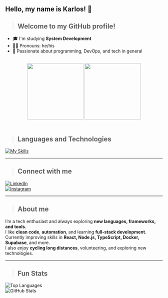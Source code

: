 ## Hello, my name is Karlos! 👋

> ## Welcome to my GitHub profile!

- 🎓 I'm studying **System Development**  
- 💇‍♂️ Pronouns: he/his  
- 🚀 Passionate about programming, DevOps, and tech in general  

<br>

<div align="center">

<picture>
    <source height="180em" media="(prefers-color-scheme: dark)" srcset="https://github-readme-stats.vercel.app/api?username=DevCabuloso&show_icons=true&theme=github_dark&include_all_commits=true">
    <img height="180em" src="https://github-readme-stats.vercel.app/api?username=DevCabuloso&show_icons=true&include_all_commits=true">
</picture>

<picture>
    <source height="180em" media="(prefers-color-scheme: dark)" srcset="https://github-readme-stats.vercel.app/api/top-langs/?username=DevCabuloso&layout=compact&langs_count=10&theme=github_dark">
    <img height="180em" src="https://github-readme-stats.vercel.app/api/top-langs/?username=DevCabuloso&layout=compact&langs_count=10">
</picture>

</div>

<br>

> ## Languages and Technologies

[![My Skills](https://skillicons.dev/icons?i=docker,supabase,windows,html,css,js,git,vscode,linux,mysql,php,tailwind,ts,react,nodejs,windfurf,python,vue,figma,graphql)](https://skillicons.dev)

---

> ## Connect with me  

[![LinkedIn](https://img.shields.io/badge/LinkedIn-Karlos-blue?logo=linkedin&style=for-the-badge)](https://www.linkedin.com/in/seu-perfil)  
[![Instagram](https://img.shields.io/badge/Instagram-Karlos-purple?logo=instagram&style=for-the-badge)](https://www.instagram.com/seu-perfil)  

---

> ## About me

I’m a tech enthusiast and always exploring **new languages, frameworks, and tools**.  
I like **clean code**, **automation**, and learning **full-stack development**.  
Currently improving skills in **React, Node.js, TypeScript, Docker, Supabase**, and more.  
I also enjoy **cycling long distances**, volunteering, and exploring new technologies.  

---

> ## Fun Stats  

![Top Languages](https://github-readme-stats.vercel.app/api/top-langs/?username=DevCabuloso&layout=compact&langs_count=10&theme=radical)  
![GitHub Stats](https://github-readme-stats.vercel.app/api?username=DevCabuloso&show_icons=true&theme=radical&include_all_commits=true)
